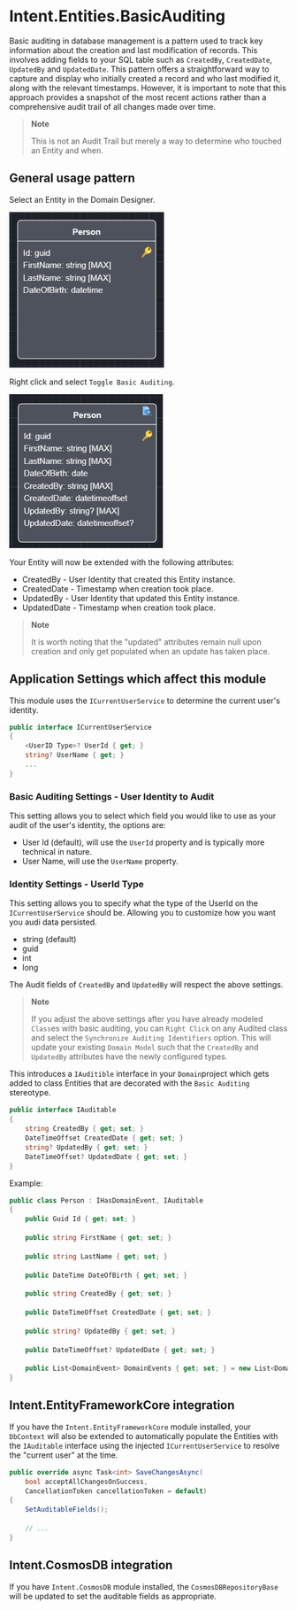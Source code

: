 # Intent.Entities.BasicAuditing

Basic auditing in database management is a pattern used to track key information about the creation and last modification of records. This involves adding fields to your SQL table such as `CreatedBy`, `CreatedDate`, `UpdatedBy` and `UpdatedDate`. This pattern offers a straightforward way to capture and display who initially created a record and who last modified it, along with the relevant timestamps. However, it is important to note that this approach provides a snapshot of the most recent actions rather than a comprehensive audit trail of all changes made over time.

> **Note**
>
> This is not an Audit Trail but merely a way to determine who touched an Entity and when.

## General usage pattern

Select an Entity in the Domain Designer.

![Domain Entity without Basic Auditing](docs/images/person-without-auditing.png)

Right click and select `Toggle Basic Auditing`.

![Domain Entity with Basic Auditing](docs/images/person-with-auditing.png)

Your Entity will now be extended with the following attributes:

* CreatedBy - User Identity that created this Entity instance.
* CreatedDate - Timestamp when creation took place.
* UpdatedBy - User Identity that updated this Entity instance.
* UpdatedDate - Timestamp when creation took place.

> **Note**
>
> It is worth noting that the "updated" attributes remain null upon creation and only get populated when an update has taken place.

## Application Settings which affect this module

This module uses the `ICurrentUserService` to determine the current user's identity.

```csharp
public interface ICurrentUserService
{
    <UserID Type>? UserId { get; }
    string? UserName { get; }
    ...
}
```


### Basic Auditing Settings - User Identity to Audit

This setting allows you to select which field you would like to use as your audit of the user's identity, the options are:

* User Id (default), will use the `UserId` property and is typically more technical in nature.
* User Name, will use the `UserName` property.

### Identity Settings - UserId Type

This setting allows you to specify what the type of the UserId on the `ICurrentUserService` should be. Allowing you to customize how you want you audi data persisted.

* string (default)
* guid
* int
* long

The Audit fields of `CreatedBy` and `UpdatedBy` will respect the above settings.

> **Note**
>
> If you adjust the above settings after you have already modeled `Class`es with basic auditing, you can `Right Click` on any Audited class and select the `Synchronize Auditing Identifiers` option. This will update your existing `Domain Model` such that the `CreatedBy` and `UpdatedBy` attributes have the newly configured types.

This introduces a `IAuditible` interface in your `Domain`project which gets added to class Entities that are decorated with the `Basic Auditing` stereotype.

```csharp
public interface IAuditable
{
    string CreatedBy { get; set; }
    DateTimeOffset CreatedDate { get; set; }
    string? UpdatedBy { get; set; }
    DateTimeOffset? UpdatedDate { get; set; }
}
```

Example:

```csharp
public class Person : IHasDomainEvent, IAuditable
{
    public Guid Id { get; set; }

    public string FirstName { get; set; }
    
    public string LastName { get; set; }
    
    public DateTime DateOfBirth { get; set; }

    public string CreatedBy { get; set; }

    public DateTimeOffset CreatedDate { get; set; }

    public string? UpdatedBy { get; set; }

    public DateTimeOffset? UpdatedDate { get; set; }

    public List<DomainEvent> DomainEvents { get; set; } = new List<DomainEvent>();
}
```

## Intent.EntityFrameworkCore integration

If you have the `Intent.EntityFrameworkCore` module installed, your `DbContext` will also be extended to automatically populate the Entities with the `IAuditable` interface using the injected `ICurrentUserService` to resolve the "current user" at the time.  

```csharp
public override async Task<int> SaveChangesAsync(
    bool acceptAllChangesOnSuccess,
    CancellationToken cancellationToken = default)
{
    SetAuditableFields();
    
    // ...
}
```

## Intent.CosmosDB integration

If you have `Intent.CosmosDB` module installed, the `CosmosDBRepositoryBase` will be updated to set the auditable fields as appropriate.
